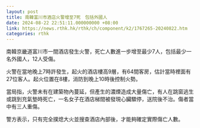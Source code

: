 ```yaml
---
layout: post
title: 南韓富川市酒店火警增至7死　包括外國人
date: 2024-08-22 22:51:11.000000000 +08:00
link: https://news.rthk.hk/rthk/ch/component/k2/1767265-20240822.htm
categories: rthk
---
```


南韓京畿道富川市一間酒店發生火警，死亡人數進一步增至最少7人，包括最少一名外國人，12人受傷。

火警在當地晚上7時許發生，起火的酒店樓高9層，有64間客房，估計當時裡面有27位客人。起火位置在8樓，消防到晚上10時後控制火勢。

當局指，火警未有在建築物內蔓延，但產生的濃煙造成大量傷亡，有人在跳窗逃生或跳到充氣墊時死亡，一名女子在酒店梯間被發現心臟驟停，送院後不治。傷者當中有三人重傷。

警方表示，只有完全撲熄大火並搜查酒店內部後，才能夠確定實際傷亡人數。
